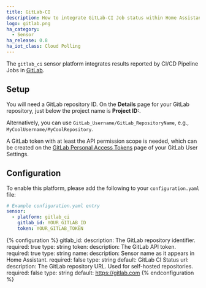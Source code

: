 ```yaml
---
title: GitLab-CI
description: How to integrate GitLab-CI Job status within Home Assistant.
logo: gitlab.png
ha_category:
  - Sensor
ha_release: 0.8
ha_iot_class: Cloud Polling
---
```


The `gitlab_ci` sensor platform integrates results reported by CI/CD Pipeline Jobs in [GitLab](https://gitlab.com/).

## Setup

You will need a GitLab repository ID. On the **Details** page for your GitLab repository, just below the project name is **Project ID:**.

Alternatively, you can use `GitLab_Username/GitLab_RepositoryName`, e.g., `MyCoolUsername/MyCoolRepository`.

A GitLab token with at least the API permission scope is needed, which can be created on the [GitLab Personal Access Tokens](https://gitlab.com/profile/personal_access_tokens) page of your GitLab User Settings.

## Configuration

To enable this platform, please add the following to your `configuration.yaml` file:

```yaml
# Example configuration.yaml entry
sensor:
  - platform: gitlab_ci
    gitlab_id: YOUR_GITLAB_ID
    token: YOUR_GITLAB_TOKEN
```

{% configuration %}
gitlab_id:
  description: The GitLab repository identifier.
  required: true
  type: string
token:
  description: The GitLab API token.
  required: true
  type: string
name:
  description: Sensor name as it appears in Home Assistant.
  required: false
  type: string
  default: GitLab CI Status
url:
  description: The GitLab repository URL. Used for self-hosted repositories.
  required: false
  type: string
  default: https://gitlab.com
{% endconfiguration %}
